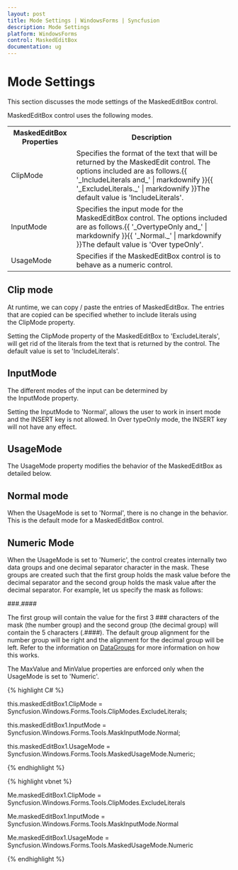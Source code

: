 ```yaml
---
layout: post
title: Mode Settings | WindowsForms | Syncfusion
description: Mode Settings
platform: WindowsForms
control: MaskedEditBox
documentation: ug
--- 
```

# Mode Settings

This section discusses the mode settings of the MaskedEditBox control.

MaskedEditBox control uses the following modes.



<table>
<tr>
<th>
MaskedEditBox Properties</th><th>
Description</th></tr>
<tr>
<td>
ClipMode</td><td>
Specifies the format of the text that will be returned by the MaskedEdit control. The options included are as follows.{{ '_IncludeLiterals and_' | markdownify }}{{ '_ExcludeLiterals._' | markdownify }}The default value is 'IncludeLiterals'.</td></tr>
<tr>
<td>
InputMode</td><td>
Specifies the input mode for the MaskedEditBox control. The options included are as follows.{{ '_OvertypeOnly and_' | markdownify }}{{ '_Normal._' | markdownify }}The default value is 'Over typeOnly'.</td></tr>
<tr>
<td>
UsageMode</td><td>
Specifies if the MaskedEditBox control is to behave as a numeric control.</td></tr>
</table>

## Clip mode

At runtime, we can copy / paste the entries of MaskedEditBox. The entries that are copied can be specified whether to include literals using the ClipMode property.

Setting the ClipMode property of the MaskedEditBox to 'ExcludeLiterals', will get rid of the literals from the text that is returned by the control. The default value is set to 'IncludeLiterals'.

## InputMode

The different modes of the input can be determined by the InputMode property.

Setting the InputMode to 'Normal', allows the user to work in insert mode and the INSERT key is not allowed. In Over typeOnly mode, the INSERT key will not have any effect.

## UsageMode

The UsageMode property modifies the behavior of the MaskedEditBox as detailed below.

## Normal mode

When the UsageMode is set to 'Normal', there is no change in the behavior. This is the default mode for a MaskedEditBox control.

## Numeric Mode

When the UsageMode is set to 'Numeric', the control creates internally two data groups and one decimal separator character in the mask. These groups are created such that the first group holds the mask value before the decimal separator and the second group holds the mask value after the decimal separator. For example, let us specify the mask as follows:

###.####

The first group will contain the value for the first 3 ### characters of the mask (the number group) and the second group (the decimal group) will contain the 5 characters (.####). The default group alignment for the number group will be right and the alignment for the decimal group will be left. Refer to the information on [DataGroups](/windowsforms/maskededitbox/display-settings#datagroups) for more information on how this works.

The MaxValue and MinValue properties are enforced only when the UsageMode is set to 'Numeric'.

{% highlight C# %}  

this.maskedEditBox1.ClipMode = Syncfusion.Windows.Forms.Tools.ClipModes.ExcludeLiterals;

this.maskedEditBox1.InputMode = Syncfusion.Windows.Forms.Tools.MaskInputMode.Normal;

this.maskedEditBox1.UsageMode = Syncfusion.Windows.Forms.Tools.MaskedUsageMode.Numeric;

{% endhighlight %}



{% highlight vbnet %} 

Me.maskedEditBox1.ClipMode = Syncfusion.Windows.Forms.Tools.ClipModes.ExcludeLiterals

Me.maskedEditBox1.InputMode = Syncfusion.Windows.Forms.Tools.MaskInputMode.Normal

Me.maskedEditBox1.UsageMode = Syncfusion.Windows.Forms.Tools.MaskedUsageMode.Numeric

{% endhighlight %}